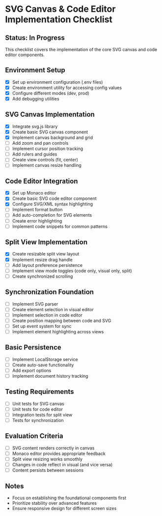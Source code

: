 # SVG Canvas & Code Editor Implementation Checklist

## Status: In Progress

This checklist covers the implementation of the core SVG canvas and code editor components.

## Environment Setup

- [x] Set up environment configuration (.env files)
- [x] Create environment utility for accessing config values
- [x] Configure different modes (dev, prod)
- [x] Add debugging utilities

## SVG Canvas Implementation

- [x] Integrate svg.js library
- [x] Create basic SVG canvas component
- [x] Implement canvas background and grid
- [ ] Add zoom and pan controls
- [ ] Implement cursor position tracking
- [ ] Add rulers and guides
- [ ] Create view controls (fit, center)
- [ ] Implement canvas resize handling

## Code Editor Integration

- [x] Set up Monaco editor
- [x] Create basic SVG code editor component
- [x] Configure SVG/XML syntax highlighting
- [ ] Implement format button
- [ ] Add auto-completion for SVG elements
- [ ] Create error highlighting
- [ ] Implement code snippets for common patterns

## Split View Implementation

- [x] Create resizable split view layout
- [x] Implement resize drag handle
- [ ] Add layout preference persistence
- [ ] Implement view mode toggles (code only, visual only, split)
- [ ] Create synchronized scrolling

## Synchronization Foundation

- [ ] Implement SVG parser
- [ ] Create element selection in visual editor
- [ ] Implement selection in code editor
- [ ] Create position mapping between code and SVG
- [ ] Set up event system for sync
- [ ] Implement element highlighting across views

## Basic Persistence

- [ ] Implement LocalStorage service
- [ ] Create auto-save functionality
- [ ] Add export options
- [ ] Implement document history tracking

## Testing Requirements

- [ ] Unit tests for SVG canvas
- [ ] Unit tests for code editor
- [ ] Integration tests for split view
- [ ] Tests for synchronization

## Evaluation Criteria

- [ ] SVG content renders correctly in canvas
- [ ] Monaco editor provides appropriate feedback
- [ ] Split view resizing works smoothly
- [ ] Changes in code reflect in visual (and vice versa)
- [ ] Content persists between sessions

## Notes

- Focus on establishing the foundational components first
- Prioritize stability over advanced features
- Ensure responsive design for different screen sizes
